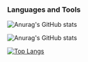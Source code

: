 ### Languages and Tools

![Anurag's GitHub stats](https://github-readme-stats.vercel.app/api?username=samandarabdulaxatov&show_icons=true)

![Anurag's GitHub stats](https://github-readme-stats.vercel.app/api?username=samandarabdulaxatov&show_icons=true&theme=radical)

[![Top Langs](https://github-readme-stats.vercel.app/api/top-langs/?username=samandarabdulaxatov&langs_count=8)](https://github.com/anuraghazra/github-readme-stats)
